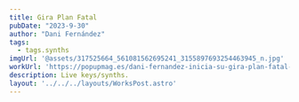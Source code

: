 ```yaml
---
title: Gira Plan Fatal
pubDate: "2023-9-30"
author: "Dani Fernández"
tags:
  - tags.synths
imgUrl: '@assets/317525664_561081562695241_3155897693254463945_n.jpg'
workUrl: 'https://popupmag.es/dani-fernandez-inicia-su-gira-plan-fatal-con-un-sold-out-en-madrid/'
description: Live keys/synths.
layout: '../../../layouts/WorksPost.astro'
---
```


